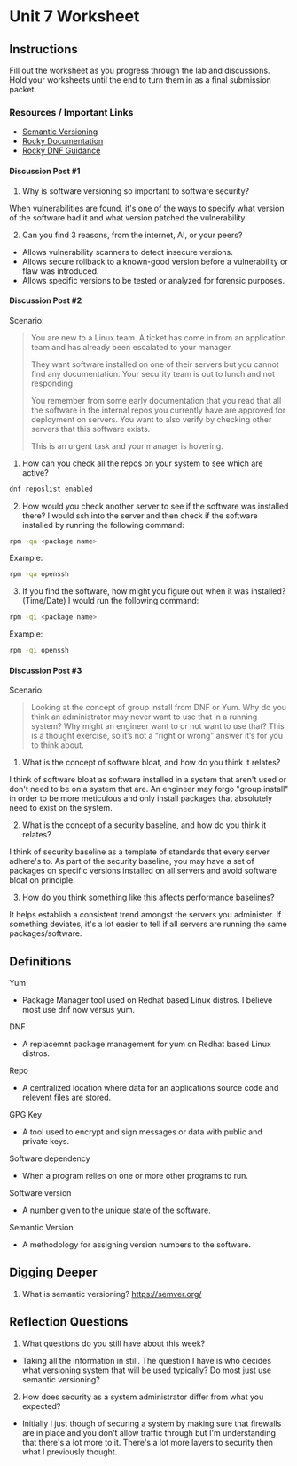 # Unit 7 Worksheet

## Instructions

Fill out the worksheet as you progress through the lab and discussions.
Hold your worksheets until the end to turn them in as a final submission packet.

### Resources / Important Links

- [Semantic Versioning](https://semver.org/)
- [Rocky Documentation](https://docs.rockylinux.org/)
- [Rocky DNF Guidance](https://docs.rockylinux.org/guides/package_management/dnf_package_manager/)

#### Discussion Post #1

1. Why is software versioning so important to software security?

When vulnerabilities are found, it's one of the ways to specify what version of the software had it and what version patched the vulnerability.

2. Can you find 3 reasons, from the internet, AI, or your peers?
 * Allows vulnerability scanners to detect insecure versions.
 * Allows secure rollback to a known-good version before a vulnerability or flaw was introduced.
 * Allows specific versions to be tested or analyzed for forensic purposes.


#### Discussion Post #2

Scenario:
> You are new to a Linux team. A ticket has come in from an application team and has
> already been escalated to your manager.
> 
> They want software installed on one of their servers but you cannot find any
> documentation. Your security team is out to lunch and not responding.
> 
> You remember from some early documentation that you read that all the software in the
> internal repos you currently have are approved for deployment on servers.
> You want to also verify by checking other servers that this software exists.
> 
> This is an urgent task and your manager is hovering.

1. How can you check all the repos on your system to see which are active?
```bash
dnf reposlist enabled
```
2. How would you check another server to see if the software was installed there?
I would ssh into the server and then check if the software installed by running the following command:

```bash
rpm -qa <package name>
```

Example:
```bash
rpm -qa openssh
```

3. If you find the software, how might you figure out when it was installed? (Time/Date)
I would run the following command:

```bash
rpm -qi <package name>
```

Example:
```bash
rpm -qi openssh
```



#### Discussion Post #3

Scenario:
> Looking at the concept of group install from DNF or Yum.
> Why do you think an administrator may never want to use that in a running system?
> Why might an engineer want to or not want to use that?
> This is a thought exercise, so it’s not a “right or wrong” answer it’s for you to think about.

1. What is the concept of software bloat, and how do you think it relates?

I think of software bloat as software installed in a system that aren't used or don't need to be on a system that are. An engineer may forgo "group install" in order to be more meticulous and only install packages that absolutely need to exist on the system.

2. What is the concept of a security baseline, and how do you think it relates?

I think of security baseline as a template of standards that every server adhere's to. As part of the security baseline, you may have a set of packages on specific versions installed on all servers and avoid software bloat on principle.

3. How do you think something like this affects performance baselines?

It helps establish a consistent trend amongst the servers you administer. If something deviates, it's a lot easier to tell if all servers are running the same packages/software. 


## Definitions

Yum  
- Package Manager tool used on Redhat based Linux distros. I believe most use dnf now versus yum.

DNF  
- A replacemnt package management for yum on Redhat based Linux distros.

Repo  
- A centralized location where data for an applications source code and relevent files are stored.

GPG Key  
- A tool used to encrypt and sign messages or data with public and private keys.

Software dependency  
- When a program relies on one or more other programs to run.

Software version  
- A number given to the unique state of the software.

Semantic Version  
- A methodology for assigning version numbers to the software.

## Digging Deeper

1.  What is semantic versioning? <https://semver.org/>

## Reflection Questions

1. What questions do you still have about this week?
- Taking all the information in still. The question I have is who decides what versioning system that will be used typically? Do most just use semantic versioning?  

2. How does security as a system administrator differ from what you expected?
- Initially I just though of securing a system by making sure that firewalls are in place and you don't allow traffic through but I'm understanding that there's a lot more to it. There's a lot more layers to security then what I previously thought.
